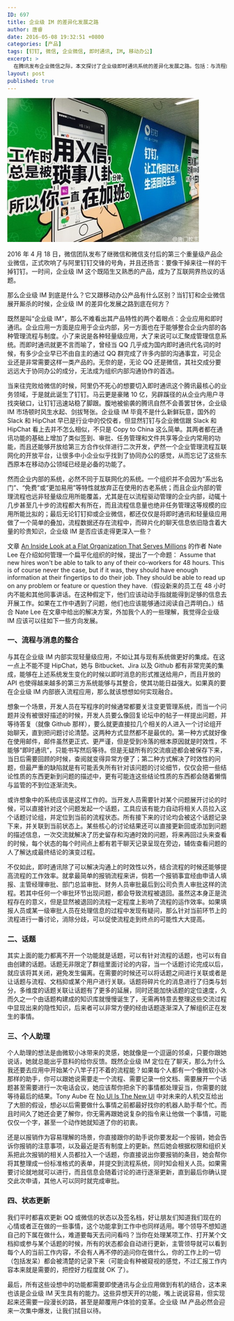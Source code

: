 ```yaml
---
ID: 697
title: 企业级 IM 的差异化发展之路
author: 唐睿
date: 2016-05-08 19:32:51 +0800
categories: [产品]
tags: [钉钉, 微信, 企业微信, 即时通讯, IM, 移动办公]
excerpt: >
  在腾讯发布企业微信之际，本文探讨了企业级即时通讯系统的差异化发展之路。包括：与流程的整合、话题群组、个人助理以及状态自动更新等功能。希望籍此留下一些关于此类应用的产品构思。
layout: post
published: true
---
```


![钉钉 vs 微信](/static/uploads/2016/dingding-vs-wechat.jpg)

2016 年 4 月 18 日，微信团队发布了继微信和微信支付后的第三个重量级产品企业微信，正式吹响了与阿里钉钉交锋的号角，并且还扬言：要像干掉来往一样的干掉钉钉。一时间，企业级 IM 这个既陌生又熟悉的产品，成为了互联网界热议的话题。

那么企业级 IM 到底是什么？它又跟移动办公产品有什么区别？当钉钉和企业微信展开厮杀的时候，企业级 IM 的差异化发展之路到底在何方？

既然是叫“企业级 IM”，那么不难看出其产品特性的两个着眼点：企业应用和即时通讯。企业应用一方面是应用于企业内部，另一方面也在于能够整合企业内部的各种管理流程与制度。小了来说是各种轻量级应用，大了来说可以汇聚成管理信息系统。而即时通讯就更不言而喻了，曾经当 QQ 几乎成为国内即时通讯代名词的时候，有多少企业早已不由自主的通过 QQ 群完成了许多内部的沟通事宜，可见企业还是非常需要这样一类产品的。无奈的是，无论 QQ 还是微信，其社交成分要远远大于协同办公的成分，无法成为组织内部沟通协作的首选。

当来往完败给微信的时候，阿里仍不死心的想要切入即时通讯这个腾讯最核心的业务领域，于是就此诞生了钉钉。马云更是豪赌 10 亿，另辟蹊径的从企业内用户寻找突破口，让钉钉迅速站稳了脚跟。腹地被偷袭的腾讯自然不会善罢甘休，企业级 IM 市场顿时风生水起、剑拔弩张。企业级 IM 毕竟不是什么新鲜玩意，国外的 Slack 和 HipChat 早已是行业中的佼佼者，但显然钉钉与企业微信跟 Slack 和 HipChat 看上去并不怎么相似，不只是 Copy to China 这么简单。其两者都在通讯功能的基础上增加了类似签到、审批、任务管理和文件共享等企业内常用的功能，而且还能够开放给第三方合作伙伴进行二次开发，俨然一个企业管理流程互联网化的开放平台，让很多中小企业似乎找到了协同办公的感觉，从而忘记了这些东西原本在移动办公领域已经是必备的功能了。

然而企业内部的系统，必然不同于互联网化的系统。一个组织并不会因为“系出名门”、“免费”或“更加易用”等特性就放弃正在使用的古老系统；而且企业内部的管理流程也远非轻量级应用所能覆盖，尤其是在以流程驱动管理的企业内部，动辄十几步甚至几十步的流程都大有所在，而且流程信息量也绝非任务管理这等规模的应用所能比拟的；最后无论钉钉抑或企业微信，都还仅仅是将即时通讯和轻量级应用做了一个简单的叠加，流程数据还存在流程中，而碎片化的聊天信息依旧隐含着大量的珍贵知识，企业级 IM 是否应该走得更深入一些？

文章 [An Inside Look at a Flat Organization That Serves Millions](http://firstround.com/review/An-Inside-Look-at-a-Flat-Organization-That-Serves-Millions) 的作者 Nate Lee 在介绍如何管理一个扁平化组织的时候，提出了一个命题： Assume that new hires won't be able to talk to any of their co-workers for 48 hours. This is of course never the case, but if it was, they should have enough information at their fingertips to do their job. They should be able to read up on any problem or feature or question they have.（假设新来的员工在 48 小时内不能和其他同事讲话。在这种假定下，他们应该动动手指就能得到足够的信息去开展工作。如果在工作中遇到了问题，他们也应该能够通过阅读自己弄明白。）结合 Nate Lee 在文章中给出的解决方案，外加我个人的一些理解，我觉得企业级 IM 应该可以往如下一些方向发展。

### 一、流程与消息的整合

与其在企业级 IM 内部实现轻量级应用，不如让其与现有系统做更好的集成。在这一点上不能不提 HipChat，她与 Bitbucket、Jira 以及 Github 都有非常完美的集成，能够在上述系统发生变化的时候以即时消息的形式推送给用户，而且开放的 API 也使得越来越多的第三方系统能够与其整合，使其功能日益强大。如果真的要在企业级 IM 内部嵌入流程应用，那么就该想想如何实现融合。

想象一个场景，开发人员在写程序的时候通常都要关注变更管理系统，而当一个问题并没有被很好描述的时候，开发人员要么像回复论坛中的帖子一样提出问题，并等待答复（就像 Github 那样），要么就更直接拉几个相关的人进入一个讨论组开始聊天，直到把问题讨论清楚。这两种方式显然都不是最优的。第一种方式就好像在使用邮件，邮件虽然更正式、更严谨，但是受到冷落的根本原因就是时效性，不能够“即时通讯”，只能书写然后等待。但是无疑所有的交流痕迹都会被保存下来，当日后需要回顾的时候，查阅就变得异常方便了；第二种方式解决了时效性的问题，但最严重的缺陷就是有可能丢失所有针对该问题的讨论细节，仅仅会把一些结论性质的东西更新到问题的描述中，更有可能连这些结论性质的东西都会随着懒惰与监管的不到位逐渐流失。

或许想象中的系统应该是这样工作的。当开发人员需要针对某个问题展开讨论的时候，可以直接针对这个问题发起一个话题，工具应该有能力自动将相关人员拉入这个话题讨论组，并定位到当前的流程状态。所有接下来的讨论均会被这个话题记录下来，并关联到当前状态上。某些核心的讨论结果还可以直接更新回或添加到问题的描述信息，一次交流就解决了历史留存和沟通时效的问题，将来再回过头来查看的时候，每个状态的每个时间点上都有若干聊天记录呈现在旁边，辅佐查看问题的人了解达成最终结论的演变过程。

不仅如此，即时通讯除了可以解决沟通上的时效性以外，结合流程的时候还能够提高流程的工作效率。就拿最简单的报销流程来讲，倘若一个报销事宜经由申请人填报、主管经理审批、部门总监审批、财务人员审批最后到公司负责人审批这样的流程。若其中任何一个审批环节出现问题，都会导致流程被退回。虽然这本身正是流程存在的意义，但是显然被退回的流程一定程度上影响了流程的运作效率。如果填报人员或某一级审批人员在处理信息的过程中发现有疑问，那么针对当前环节上的流程进行一番讨论，消除分歧，可以促使流程走到终点的可能性大大提高。

### 二、话题

其实上面的能力都离不开一个功能就是话题，可以有针对流程的话题，也可以有自由创建的话题。话题无非限定了群组里面讨论的内容，当一个话题讨论完成以后，就应该将其关闭，避免发生偏离。在需要的时候还可以将话题之间进行关联或者是让话题与流程、文档抑或某个用户进行关联。话题将碎片化的消息进行了归类与划分，多维度的话题关联让话题有了更多的延展，同时还能加快话题的定位速度，久而久之一个由话题构建成的知识库就慢慢诞生了，无需再特意去整理这些交流过程中显现出来的隐性知识，后来者可以非常方便的经由话题逐渐深入了解组织正在发生的事情。

### 三、个人助理

个人助理的想法是由微软小冰带来的灵感，她就像是一个逗逼的邻桌，只要你跟她说话，她就总能出乎意料的给你反馈。既然企业级 IM 定位在了聊天，那么为什么我还要去应用中开始某个八竿子打不着的流程能？如果每个人都有一个像微软小冰那样的助手，你可以跟她说需要走一个流程、需要记录一份文档、需要展开一个话题甚至需要进行一次电话会议，她应该帮你把余下的事情都处理妥当，你需要的就等待最后的结果。Tony Aube 在 [No UI Is The New UI](http://techcrunch.com/2015/11/11/no-ui-is-the-new-ui) 中对未来的人机交互给出了大胆的假设，想必以后需要做什么事情之前都最好找你的机器人助手帮个忙。而且时间久了她还会更了解你，你无需再跟她说复杂的指令来让他做一个事情，可能仅仅一个字，甚至一个动作她就知道了你的初衷。

还是以报销作为容易理解的场景，你直接跟你的助手说你要发起一个报销，她会告诉你报销的注意事项，以及最近是否有制度上的更新。然后她会根据权限和组织关系把此次报销的相关人员都拉入一个话题，你直接说出你要报销的条目，她会帮你将其整理成一份标准格式的表单，并提交到流程系统，同时知会相关人员。如果需要讨论就地就可以进行，而且信息会随着讨论的进行逐渐更新，直到最后你确认提交此次申请，其他人可以同时就完成审批。

### 四、状态更新

我们平时都喜欢更新 QQ 或微信的状态以及签名档，好让朋友们知道我们现在的心情或者正在做的一些事情，这个功能拿到工作中也同样适用。哪个领导不想知道自己的下属在做什么，难道要每天去问问看吗？当你在处理某项工作、打开某个文档抑或参与某个话题的时候，所有的状态都会自动进行更新，主管领导就可以看到每个人的当前工作内容，不会有人再不停的追问你在做什么，你的工作上的一切（包括发呆）都会被清楚的记录下来（可能会有种被窥视的感觉，不过汇报工作内容本来就是需要的，把控好力程度就 OK 了）。

最后，所有这些设想中的功能都需要即使通讯与企业应用做到有机的结合，这本来也该是企业级 IM 天生具有的能力。这些异想天开的功能，嘴上说说容易，但实现起来还需要一段漫长的路，甚至是颠覆用户体验的变革。企业级 IM 产品必然会迎来一次集中爆发，让我们拭目以待。
